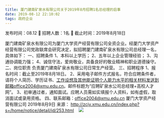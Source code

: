 ```yaml
---
title: 厦门建南矿泉水有限公司关于2019年8月招聘1名总经理的启事
date: 2019-08-12 22:10:02
tags: 政府企业
---
```

发布时间：08.12   🌟   招聘人数：1名   🌈   截止时间：2019年8月18日
<!-- more -->
厦门建南矿泉水有限公司为厦门大学资产经营有限公司全资企业。经厦门大学资产经营有限公司党政联席会研究决定，拟招聘厦门建南矿泉水有限公司总经理一名，具体如下：
一、招聘条件
1、本科以上学历；
2、五年以上企业管理经验；
3、沟通协调能力强；
4、诚信守法，爱岗敬业，具备良好的敬业精神和职业道德操守。
二、岗位职责
负责厦门建南矿泉水有限公司日常生产经营。
三、招聘程序
1、报名时间：截止至2019年8月18日。
2、采用电子邮件方式报名，符合应聘条件者，请将个人简历、学历证书、工作设想及其他能证明个人能力水平的相关材料发送到邮箱office2004@xmu.edu.cn。邮件标题为“应聘矿泉水公司总经理+高校人才网”。
3、初审通过者，通知面试。应聘人员需如实填报个人资料，如有虚假，取消面试或录用资格。
四、联系邮箱：office2004@xmu.edu.cn
厦门大学资产经营有限公司
2019年8月9日
来源：
http://zcjy.xmu.edu.cn/index.php?s=/home/notice/detail/id/253.html
 
 ![](https://cdn.weiweiblog.cn/20181015134814.png)